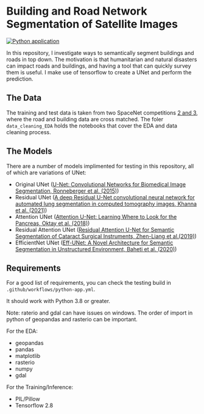 # Building and Road Network Segmentation of Satellite Images 

[![Python application](https://github.com/Luke-Pratley/building_road_segmentation/actions/workflows/python-app.yml/badge.svg)](https://github.com/Luke-Pratley/building_road_segmentation/actions/workflows/python-app.yml)

In this repository, I investigate ways to semantically segment buildings and roads in top down. The motivation is that humanitarian and natural disasters can impact roads and buildings, and having a tool that can quickly survey them is useful. I make use of tensorflow to create a UNet and perform the prediction.

## The Data

The training and test data is taken from two SpaceNet competitions [2 and 3](https://spacenet.ai/spacenet-buildings-dataset-v2/), where the road and building data are cross matched. The foler `data_cleaning_EDA` holds the notebooks that cover the EDA and data cleaning process.

## The Models

There are a number of models implimented for testing in this repository, all of which are variations of UNet:
- Original UNet ([U-Net: Convolutional Networks for Biomedical Image Segmentation, Ronneberger et al. (2015)](https://arxiv.org/abs/1505.04597))
- Residual UNet ([A deep Residual U-Net convolutional neural network for automated lung segmentation in computed tomography images, Khanna et al. (2021)](https://www.sciencedirect.com/science/article/abs/pii/S0208521620300887))
- Attention UNet ([Attention U-Net: Learning Where to Look for the Pancreas, Oktay et al. (2018)](https://arxiv.org/abs/1804.03999))
- Residual Attention UNet ([Residual Attention U-Net for Semantic Segmentation of Cataract Surgical Instruments, Zhen-Liang et al.(2019)](https://arxiv.org/abs/1909.10360))
- EfficientNet UNet ([Eff-UNet: A Novel Architecture for Semantic Segmentation in Unstructured
Environment, Baheti et al. (2020)](https://ieeexplore.ieee.org/document/9150621))


## Requirements

For a good list of requirements, you can check the testing build in `.github/workflows/python-app.yml`. 

It should work with Python 3.8 or greater. 

Note: raterio and gdal can have issues on windows. The order of import in python of geopandas and rasterio can be important.

For the EDA: 
- geopandas 
- pandas
- matplotlib
- rasterio
- numpy
- gdal

For the Training/Inference:
- PIL/Pillow
- Tensorflow 2.8
 
